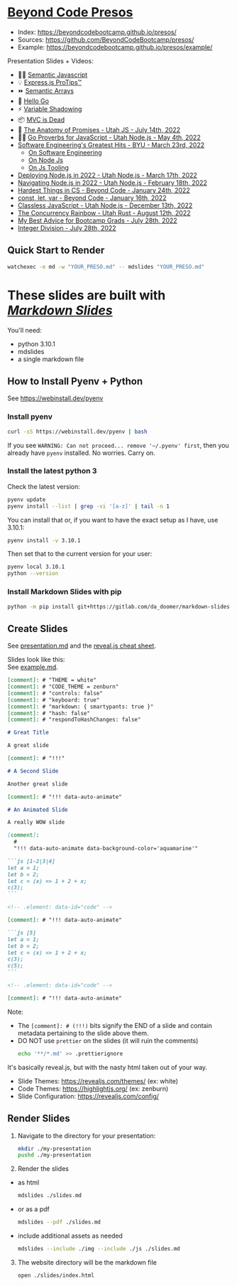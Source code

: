 # [Beyond Code Presos](https://github.com/BeyondCodeBootcamp/presos/)

- Index: <https://beyondcodebootcamp.github.io/presos/>
- Sources: <https://github.com/BeyondCodeBootcamp/presos/>
- Example:
  <https://beyondcodebootcamp.github.io/presos/example/>

Presentation Slides + Videos:

- 👩‍🏫 [Semantic Javascript](.//semantic-javascript/)
  <!-- [2022-08-24 14:47:49 -0600] Semantic JavaScript -->
- 💡 [Express.js ProTips™](./express-pro-tips/)
  <!-- [2022-08-17 11:56:57 -0600] Express.js ProTips™ -->
- ⏩ [Semantic Arrays](./semantic-arrays/)
  <!-- [2022-08-05 13:39:07 -0600] Semantic Arrays -->
- 🐹 [Hello Go](./hello-go/)
  <!-- [2022-08-02 17:26:57 -0600] Hello Go -->
- ⚡️ [Variable Shadowing](./variable-shadowing/)
  <!-- [2022-07-26 15:59:21 -0600] Shadowing -->
- 📦 [MVC is Dead](./long-live-mvc/)
  <!-- [2022-07-20 04:41:53 -0600] MVC is Dead -->
- 🦴
  [The Anatomy of Promises - Utah JS - July 14th, 2022](./js-promises/)
  <!-- [2022-07-14 19:46:54 -0600] JS Promises -->
- 🧙‍♂️
  [Go Proverbs for JavaScript - Utah Node.js - May 4th, 2022](./go-proverbs-for-js/)
  <!-- [2022-04-21 14:32:00 -0600] Go Proverbs -->
- [Software Engineering's Greatest Hits - BYU - March 23rd, 2022](https://beyondcodebootcamp.github.io/presos/byu-2022/)
  <!-- [2022-03-23 01:38:54 -0600] AJ's BYU 2022 Lecture Series -->
  - [On Software Engineering](https://beyondcodebootcamp.github.io/presos/on-software-engineering/)
    <!-- [2022-03-23 01:03:02 -0600] Software Engineering's <br>Greatest Hits -->
  - [On Node Js](https://beyondcodebootcamp.github.io/presos/on-node-js/)
    <!-- [2022-03-23 05:18:18 -0600] On Node.js -->
  - [On Js Tooling](https://beyondcodebootcamp.github.io/presos/on-js-tooling/)
    <!-- [2022-03-23 05:18:18 -0600] Node.js Tooling -->
- [Deploying Node.js in 2022 - Utah Node.js - March 17th, 2022](https://beyondcodebootcamp.github.io/presos/deploying-nodejs-in-2022/)
  <!-- [2022-03-17 15:05:11 -0600] Deploying -->
- [Navigating Node.js in 2022 - Utah Node.js - February 18th, 2022](https://beyondcodebootcamp.github.io/presos/navigating-nodejs-in-2022/)
  <!-- [2022-02-18 02:13:05 -0700] Navigating -->
- [Hardest Things in CS - Beyond Code - January 24th, 2022](https://beyondcodebootcamp.github.io/presos/hardest-things-in-cs/)
  <!-- [2022-01-24 23:44:42 -0700] The 2 Hardest Things -->
- [const, let, var - Beyond Code - January 16th, 2022](https://beyondcodebootcamp.github.io/presos/const-let-var/)
  <!-- [2022-01-16 02:17:42 -0700] `const`, `let`, `var` -->
- [Classless JavaScript - Utah Node.js - December 13th, 2022](https://beyondcodebootcamp.github.io/presos/classless-javascript/)
  <!-- [2021-12-13 02:10:19 -0700] Classless JavaScript -->
- [The Concurrency Rainbow - Utah Rust - August 12th, 2022](https://beyondcodebootcamp.github.io/presos/concurrency-rainbow/)
  <!-- [2021-08-12 18:01:43 -0600] All The Concurrency Models of the Rainbow 🌈 -->
- [My Best Advice for Bootcamp Grads - July 28th, 2022](https://beyondcodebootcamp.github.io/presos/bootcamp-grads/)
  <!-- [2021-07-28 05:11:36 -0600] My Best Advice -->
- [Integer Division - July 28th, 2022](https://beyondcodebootcamp.github.io/presos/integer-division/)
  <!-- [2021-07-28 01:43:19 -0600] Whole Numbers<br>in Programming -->

<!-- TODO
  Nothings of JavaScript
  MVC
-->

## Quick Start to Render

```bash
watchexec -e md -w "YOUR_PRESO.md" -- mdslides "YOUR_PRESO.md"
```

# These slides are built with [_Markdown Slides_][mds]

[mds]: https://github.com/dadoomer/markdown-slides

You'll need:

- python 3.10.1
- mdslides
- a single markdown file

## How to Install Pyenv + Python

See https://webinstall.dev/pyenv

### Install pyenv

```bash
curl -sS https://webinstall.dev/pyenv | bash
```

If you see
`WARNING: Can not proceed... remove '~/.pyenv' first`, then
you already have `pyenv` installed. No worries. Carry on.

### Install the latest python 3

Check the latest version:

```bash
pyenv update
pyenv install --list | grep -vi '[a-z]' | tail -n 1
```

You can install that or, if you want to have the exact setup
as I have, use 3.10.1:

```bash
pyenv install -v 3.10.1
```

Then set that to the current version for your user:

```bash
pyenv local 3.10.1
python --version
```

### Install Markdown Slides with pip

```bash
python -m pip install git+https://gitlab.com/da_doomer/markdown-slides.git
```

## Create Slides

See
[presentation.md](https://github.com/dadoomer/markdown-slides/blob/master/example/presentation.md)
and the
[reveal.js cheat sheet](https://revealjs.com/markdown/).

Slides look like this: \
See [example.md](/example.md).

````md
[comment]: # "THEME = white"
[comment]: # "CODE_THEME = zenburn"
[comment]: # "controls: false"
[comment]: # "keyboard: true"
[comment]: # "markdown: { smartypants: true }"
[comment]: # "hash: false"
[comment]: # "respondToHashChanges: false"

# Great Title

A great slide

[comment]: # "!!!"

# A Second Slide

Another great slide

[comment]: # "!!! data-auto-animate"

# An Animated Slide

A really WOW slide

[comment]:
  #
  "!!! data-auto-animate data-background-color='aquamarine'"

```js [1-2|3|4]
let a = 1;
let b = 2;
let c = (x) => 1 + 2 + x;
c(3);
```

<!-- .element: data-id="code" -->

[comment]: # "!!! data-auto-animate"

```js [5]
let a = 1;
let b = 2;
let c = (x) => 1 + 2 + x;
c(3);
c(5);
```

<!-- .element: data-id="code" -->

[comment]: # "!!! data-auto-animate"
````

Note:

- The `[comment]: # (!!!)` bits signify the END of a slide
  and contain metadata pertaining to the slide above them.
- DO NOT use `prettier` on the slides (it will ruin the
  comments)
  ```bash
  echo '**/*.md' >> .prettierignore
  ```

It's basically reveal.js, but with the nasty html taken out
of your way.

- Slide Themes: https://revealjs.com/themes/ (ex: white)
- Code Themes: https://highlightjs.org/ (ex: zenburn)
- Slide Configuration: https://revealjs.com/config/

## Render Slides

1. Navigate to the directory for your presentation:
   ```bash
   mkdir ./my-presentation
   pushd ./my-presentation
   ```
2. Render the slides

- as html
  ```bash
  mdslides ./slides.md
  ```
- or as a pdf
  ```bash
  mdslides --pdf ./slides.md
  ```
- include additional assets as needed
  ```bash
  mdslides --include ./img --include ./js ./slides.md
  ```

3. The website directory will be the markdown file
   ```bash
   open ./slides/index.html
   ```
